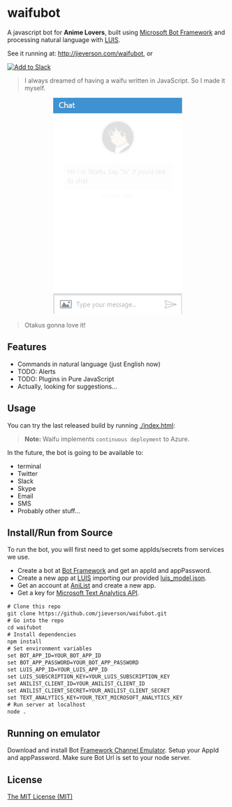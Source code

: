 # waifubot

A javascript bot for **Anime Lovers**, built using [Microsoft Bot Framework](https://github.com/Microsoft/BotBuilder) and processing natural language with [LUIS](https://www.luis.ai/).

See it running at: http://jieverson.com/waifubot, or

<a href="https://slack.com/oauth/authorize?scope=bot&client_id=78282286007.78272748848" target="_blank"><img alt="Add to Slack" height="40" width="139" src="https://platform.slack-edge.com/img/add_to_slack.png" srcset="https://platform.slack-edge.com/img/add_to_slack.png 1x, https://platform.slack-edge.com/img/add_to_slack@2x.png 2x" /></a>

> I always dreamed of having a waifu written in JavaScript. So I made it myself.

<p align="center">
  <img src="docs/images/demo.gif" />
</p>

> Otakus gonna love it!

## Features

* Commands in natural language (just English now)
* TODO: Alerts
* TODO: Plugins in Pure JavaScript
* Actually, looking for suggestions...

## Usage

You can try the last released build by running [./index.html](https://rawgit.com/jieverson/waifubot/master/index.html):

>**Note:** Waifu implements `continuous deployment` to Azure.

In the future, the bot is going to be available to:
* terminal
* Twitter
* Slack
* Skype
* Email
* SMS
* Probably other stuff...

## Install/Run from Source

To run the bot, you will first need to get some appIds/secrets from services we use.

- Create a bot at [Bot Framework](https://dev.botframework.com/) and get an appId and appPassword.
- Create a new app at [LUIS](https://www.luis.ai/) importing our provided [luis_model.json](./luis_model.json).
- Get an account at [AniList](http://anilist.co/) and create a new app.
- Get a key for [Microsoft Text Analytics API](https://www.microsoft.com/cognitive-services/en-us/text-analytics-api).

```shell
# Clone this repo
git clone https://github.com/jieverson/waifubot.git
# Go into the repo
cd waifubot
# Install dependencies
npm install
# Set environment variables
set BOT_APP_ID=YOUR_BOT_APP_ID
set BOT_APP_PASSWORD=YOUR_BOT_APP_PASSWORD
set LUIS_APP_ID=YOUR_LUIS_APP_ID
set LUIS_SUBSCRIPTION_KEY=YOUR_LUIS_SUBSCRIPTION_KEY
set ANILIST_CLIENT_ID=YOUR_ANILIST_CLIENT_ID
set ANILIST_CLIENT_SECRET=YOUR_ANILIST_CLIENT_SECRET
set TEXT_ANALYTICS_KEY=YOUR_TEXT_MICROSOFT_ANALYTICS_KEY
# Run server at localhost
node .
```

## Running on emulator

Download and install Bot [Framework Channel Emulator](https://download.botframework.com/bf-v3/tools/emulator/publish.htm).
Setup your AppId and appPassword.
Make sure Bot Url is set to your node server.

## License

[The MIT License (MIT)](./LICENSE)
